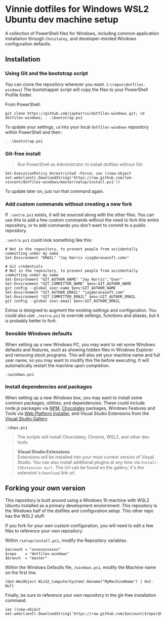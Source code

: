 ﻿# Vinnie dotfiles for Windows WSL2 Ubuntu dev machine setup

A collection of PowerShell files for Windows, including common application installation through `Chocolatey`, and developer-minded Windows configuration defaults. 

## Installation

### Using Git and the bootstrap script

You can clone the repository wherever you want. (`~\repos\dotfiles-windows`) The bootstrapper script will copy the files to your PowerShell Profile folder.

From PowerShell:
```posh
git clone https://github.com/jayharris/dotfiles-windows.git; cd dotfiles-windows; . .\bootstrap.ps1
```

To update your settings, `cd` into your local `dotfiles-windows` repository within PowerShell and then:

```posh
. .\bootstrap.ps1
```

### Git-free install

> Run PowerShell as Administrator to install dotfiles without Git:

```posh
Set-ExecutionPolicy Unrestricted -Force; iex ((new-object net.webclient).DownloadString('https://raw.github.com/lee-vincent/dotfiles-windows/master/setup/install.ps1'))
```

To update later on, just run that command again.

### Add custom commands without creating a new fork

If `.\extra.ps1` exists, it will be sourced along with the other files. You can use this to add a few custom commands without the need to fork this entire repository, or to add commands you don't want to commit to a public repository.

`.\extra.ps1` could look something like this:

```posh
# Not in the repository, to prevent people from accidentally committing under my name
Set-Environment "EMAIL" "Jay Harris <jay@aranasoft.com>"

# Git credentials
# Not in the repository, to prevent people from accidentally committing under my name
Set-Environment "GIT_AUTHOR_NAME" "Jay Harris","User"
Set-Environment "GIT_COMMITTER_NAME" $env:GIT_AUTHOR_NAME
git config --global user.name $env:GIT_AUTHOR_NAME
Set-Environment "GIT_AUTHOR_EMAIL" "jay@aranasoft.com"
Set-Environment "GIT_COMMITTER_EMAIL" $env:GIT_AUTHOR_EMAIL
git config --global user.email $env:GIT_AUTHOR_EMAIL
```

Extras is designed to augment the existing settings and configuration. You could also use `./extra.ps1` to override settings, functions and aliases, but it is probably better to fork.

### Sensible Windows defaults

When setting up a new Windows PC, you may want to set some Windows defaults and features, such as showing hidden files in Windows Explorer and removing stock programs. This will also set your machine name and full user name, so you may want to modify this file before executing. It will automatically restart the machine upon completion.

```post
.\windows.ps1
```

### Install dependencies and packages

When setting up a new Windows box, you may want to install some common packages, utilities, and dependencies. These could include node.js packages via [NPM](https://www.npmjs.org), [Chocolatey](http://chocolatey.org/) packages, Windows Features and Tools via [Web Platform Installer](https://www.microsoft.com/web/downloads/platform.aspx), and Visual Studio Extensions from the [Visual Studio Gallery](http://visualstudiogallery.msdn.microsoft.com/).

```posh
.\deps.ps1
```

> The scripts will install Chocolatey, Chrome, WSL2, and other dev tools.

> **Visual Studio Extensions**  
> Extensions will be installed into your most current version of Visual Studio. You can also install additional plugins at any time via `Install-VSExtension $url`. The Url can be found on the gallery; it's the extension's `Download` link url.



## Forking your own version

This repository is built around using a Windows 10 machine with WSL2 Ubuntu installed as a primary development enviornment. This repository is the Windows half of the dotfiles and configuration setup. This other repo has the WSL2 stuff.

If you fork for your own custom configuration, you will need to edit a few files to reference your own repository:

Within `/setup/install.ps1`, modify the Repository variables.
```posh
$account = "xxxxxxxxxxxx"
$repo    = "dotfiles-windows"
$branch  = "master"
```

Within the Windows Defaults file, `/windows.ps1`, modify the Machine
name on the first line.
```posh
(Get-WmiObject Win32_ComputerSystem).Rename("MyMachineName") | Out-Null
```

Finally, be sure to reference your own repository in the git-free installation command.
```posh
iex ((new-object net.webclient).DownloadString('https://raw.github.com/$account/$repo/$branch/setup/install.ps1'))
```